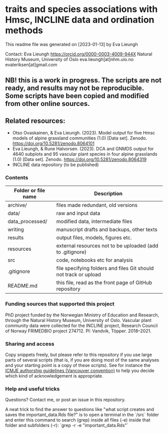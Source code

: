 # traits and species associations with Hmsc, INCLINE data and ordination methods

This readme file was generated on [2023-01-13] by Eva Lieungh

Contact:
Eva Lieungh
https://orcid.org/0000-0003-4009-944X
Natural History Museum, University of Oslo
eva.lieungh[at]nhm.uio.no
evaleriksen[at]gmail.com

## NB! this is a work in progress. The scripts are not ready, and results may not be reproducible. Some scripts have been copied and modified from other online sources.

## Related resources:

- Otso Ovaskainen, & Eva Lieungh. (2023). Model output for five Hmsc models of alpine grassland communities (1.0) [Data set]. Zenodo. <https://doi.org/10.5281/zenodo.8064101>
- Eva Lieungh, & Rune Halvorsen. (2023). DCA and GNMDS output for 4640 subplots and 95 vascular plant species in four alpine grasslands (1.0) [Data set]. Zenodo. <https://doi.org/10.5281/zenodo.8064319>
- INCLINE data repository (to be published)

### Contents

| Folder or file name | Description       |
| ------------------- | ----------- |
| archive/ | files made redundant, old versions | 
| data/ | raw and input data |
| data_processed/ | modified data, intermediate files |
| writing | manuscript drafts and backups, other texts |
| results | output files, models, figures etc. |
| resources | external resources not to be uploaded (add to .gitignore) |
| src   | code, notebooks etc for analysis |
| .gitignore | file specifying folders and files Git should not track or upload |
| README.md | this file, read as the front page of GitHub repository |

### Funding sources that supported this project

PhD project funded by the Norwegian Ministry of Education and Research, through the Natural History Museum, University of Oslo. Vascular plant community data were collected for the INCLINE project, Research Council of Norway FRIMEDBIO project 274712. PI: Vandvik, Töpper. 2018–2021. 

### Sharing and access

Copy snippets freely, but please refer to this repository if you use large parts of several scripts (that is, if you are doing most of the same analyses and your starting point is a copy of these scripts). See for instance the [ICMJE authorship guidelines (Vancouver convention)](https://www.icmje.org/recommendations/browse/roles-and-responsibilities/defining-the-role-of-authors-and-contributors.html) to help you decide which kind of acknowledgement is appropriate. 

### Help and useful tricks

Questions? Contact me, or post an issue in this repository. 

A neat trick to find the answer to questions like "what script creates and saves the important_data.Rds file?" is to open a terminal in the ´/src´ folder and enter this command to search (grep) inside all files (-e) inside that folder and subfolders (-r): ´grep -r -e "important_data.Rds"´
